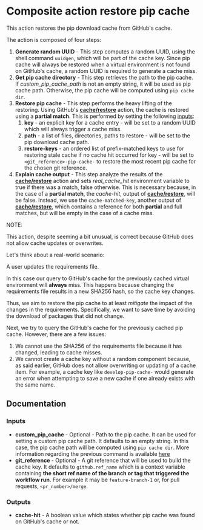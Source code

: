 # Composite action restore pip cache

This action restores the pip download cache from GitHub's cache.

The action is composed of four steps:

1. **Generate random UUID** - This step computes a random UUID, using the shell command `uuidgen`, which will be part of the cache key. Since pip cache will always be restored when a virtual environment is not found on GitHub's cache, a random UUID is required to generate a cache miss.
2. **Get pip cache directory** - This step retrieves the path to the pip cache. If *custom_pip_cache_path* is not an empty string, it will be used as pip cache path. Otherwise, the pip cache will be computed using `pip cache dir`.
3. **Restore pip cache** - This step performs the heavy lifting of the restoring. Using GitHub's [**cache/restore**](https://github.com/actions/cache/blob/main/restore/README.md) action, the cache is restored using a **partial match**. This is performed by setting the following [inputs](https://github.com/actions/cache/tree/main/restore#inputs):
   1. **key** - an explicit key for a cache entry - will be set to a random UUID which will always trigger a cache miss.
   2. **path** - a list of files, directories, paths to restore - will be set to the pip download cache path.
   3. **restore-keys** - an ordered list of prefix-matched keys to use for restoring stale cache if no cache hit occurred for key - will be set to `<git_reference>-pip-cache-` to restore the most recent pip cache for the chosen git reference.
4. **Explain cache output** - This step analyze the results of the [**cache/restore**](https://github.com/actions/cache/blob/main/restore/README.md) action and sets *real_cache_hit* environment variable to true if there was a match, false otherwise. This is necessary because, in the case of a **partial match**, the *cache-hit*, output of [**cache/restore**](https://github.com/actions/cache/blob/main/restore/README.md), will be false. Instead, we use the `cache-matched-key`, another output of [**cache/restore**](https://github.com/actions/cache/blob/main/restore/README.md), which contains a reference for both **partial** and full matches, but will be empty in the case of a cache miss.

NOTE:

This action, despite seeming a bit unusual, is correct because GitHub does not allow cache updates or overwrites.

Let's think about a real-world scenario:

A user updates the requirements file.

In this case our query to GitHub's cache for the previously cached virtual environment will **always** miss. This happens because changing the requirements file results in a new SHA256 hash, so the cache key changes.

Thus, we aim to restore the pip cache to at least *mitigate* the impact of the changes in the requirements. Specifically, we want to save time by avoiding the download of packages that did not change.

Next, we try to query the GitHub's cache for the previously cached pip cache. However, there are a few issues:

1. We cannot use the SHA256 of the requirements file because it has changed, leading to cache misses.
2. We cannot create a cache key without a random component because, as said earlier, GitHub does not allow overwriting or updating of a cache item. For example, a cache key like `develop-pip-cache-` would generate an error when attempting to save a new cache if one already exists with the same name.

## Documentation

### Inputs

* **custom_pip_cache** - Optional - Path to the pip cache. It can be used for setting a custom pip cache path. It defaults to an empty string. In this case, the pip cache path will be computed using `pip cache dir`. More information regarding the previous command is available [here](https://pip.pypa.io/en/stable/cli/pip_cache/#description)
* **git_reference** - Optional - A git reference that will be used to build the cache key. It defaults to `github.ref_name` which is a context variable containing **the short ref name of the branch or tag that triggered the workflow run**. For example it may be `feature-branch-1` or, for pull requests, `<pr_number>/merge`.

### Outputs

* **cache-hit** - A boolean value which states whether pip cache was found on GitHub's cache or not.
